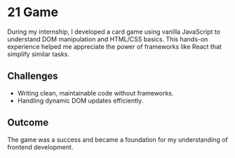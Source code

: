 # 21 Game

During my internship, I developed a card game using vanilla JavaScript to understand DOM manipulation and HTML/CSS basics. This hands-on experience helped me appreciate the power of frameworks like React that simplify similar tasks.

## Challenges
- Writing clean, maintainable code without frameworks.
- Handling dynamic DOM updates efficiently.

## Outcome
The game was a success and became a foundation for my understanding of frontend development.